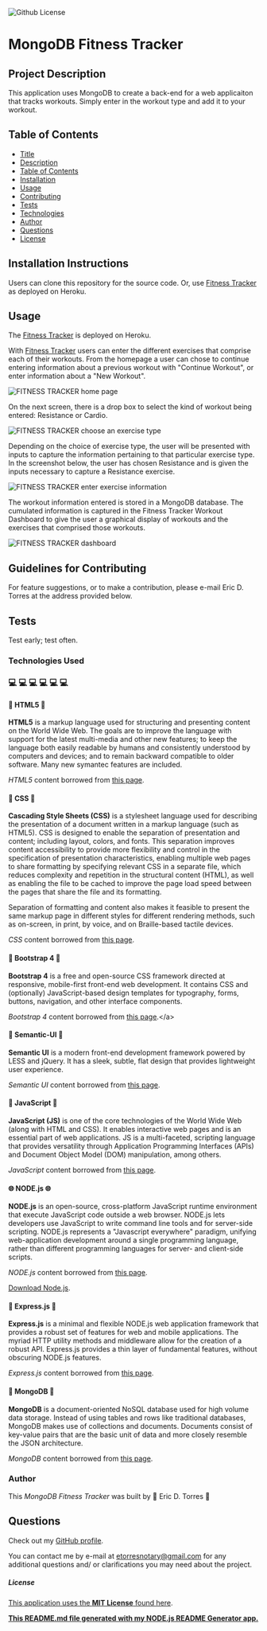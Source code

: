 ![Github License](https://img.shields.io/badge/License-MIT-brightgreen)

# MongoDB Fitness Tracker

## Project Description

This application uses MongoDB to create a back-end for a web applicaiton that tracks workouts. Simply enter in the workout type and add it to your workout.

## Table of Contents

- [Title](#project-title)
- [Description](#project-description)
- [Table of Contents](#table-of-contents)
- [Installation](#installation-instructions)
- [Usage](#usage)
- [Contributing](#guidelines-for-contributing)
- [Tests](#tests)
- [Technologies](#technologies-used)
- [Author](#author)
- [Questions](#questions)
- [License](#license)

## Installation Instructions

Users can clone this repository for the source code. Or, use [Fitness Tracker](https://boiling-ridge-17711.herokuapp.com/) as deployed on Heroku.

## Usage

The [Fitness Tracker](https://boiling-ridge-17711.herokuapp.com/) is deployed on Heroku.

With [Fitness Tracker](https://boiling-ridge-17711.herokuapp.com/) users can enter the different exercises that comprise each of their workouts. From the homepage a user can chose to continue entering information about a previous workout with "Continue Workout", or enter information about a "New Workout".

![FITNESS TRACKER home page](./public/assets/img/screenshots/fitness-tracker-home.png)

On the next screen, there is a drop box to select the kind of workout being entered: Resistance or Cardio.

![FITNESS TRACKER choose an exercise type](./public/assets/img/screenshots/fitness-tracker-exercise-type.png)

Depending on the choice of exercise type, the user will be presented with inputs to capture the information pertaining to that particular exercise type. In the screenshot below, the user has chosen Resistance and is given the inputs necessary to capture a Resistance exercise.

![FITNESS TRACKER enter exercise information](./public/assets/img/screenshots/fitness-tracker-exercise-resistance.png)

The workout information entered is stored in a MongoDB database. The cumulated information is captured in the Fitness Tracker Workout Dashboard to give the user a graphical display of workouts and the exercises that comprised those workouts.

![FITNESS TRACKER dashboard](./public/assets/img/screenshots/fitness-tracker-exercise-dashboard.png)

## Guidelines for Contributing

For feature suggestions, or to make a contribution, please e-mail Eric D. Torres at the address provided below.

## Tests

Test early; test often.

### Technologies Used

### :computer: :computer: :computer: :computer: :computer: :computer:

#### :memo: HTML5 :memo:

**HTML5** is a markup language used for structuring and presenting content on the World Wide Web. The goals are to improve the language with support for the latest multi-media and other new features; to keep the language both easily readable by humans and consistently understood by computers and devices; and to remain backward compatible to older software. Many new symantec features are included.

_HTML5_ content borrowed from <a target="_blank" rel="noopener noreferrer">[this page](https://en.wikipedia.org/wiki/HTML5).</a>

#### :art: CSS :art:

**Cascading Style Sheets (CSS)** is a stylesheet language used for describing the presentation of a document written in a markup language (such as HTML5). CSS is designed to enable the separation of presentation and content; including layout, colors, and fonts. This separation improves content accessibility to provide more flexibility and control in the specification of presentation characteristics, enabling multiple web pages to share formatting by specifying relevant CSS in a separate file, which reduces complexity and repetition in the structural content (HTML), as well as enabling the file to be cached to improve the page load speed between the pages that share the file and its formatting.

Separation of formatting and content also makes it feasible to present the same markup page in different styles for different rendering methods, such as on-screen, in print, by voice, and on Braille-based tactile devices.

_CSS_ content borrowed from <a target="_blank" rel="noopener noreferrer">[this page](https://en.wikipedia.org/wiki/Cascading_Style_Sheets).</a>

#### :shoe: Bootstrap 4 :shoe:

**Bootstrap 4** is a free and open-source CSS framework directed at responsive, mobile-first front-end web development. It contains CSS and (optionally) JavaScript-based design templates for typography, forms, buttons, navigation, and other interface components.

_Bootstrap 4_ content borrowed from <a target="_blank" rel="noopener noreferrer">[this page](https://en.wikipedia.org/wiki/Bootstrap\_(front-end_framework)).</a>

#### :notebook: Semantic-UI :notebook:

**Semantic UI** is a modern front-end development framework powered by LESS and jQuery. It has a sleek, subtle, flat design that provides lightweight user experience.

_Semantic UI_ content borrowed from <a target="_blank" rel="noopener noreferrer">[this page](https://www.sitepoint.com/introducing-semantic-ui-component-library/#:~:text=Semantic%20UI%20is%20a%20modern,a%20language%20for%20sharing%20UI%E2%80%9D).</a>

#### :sparkler: JavaScript :sparkler:

**JavaScript (JS)** is one of the core technologies of the World Wide Web (along with HTML and CSS). It enables interactive web pages and is an essential part of web applications. JS is a multi-faceted, scripting language that provides versatility through Application Programming Interfaces (APIs) and Document Object Model (DOM) manipulation, among others.

_JavaScript_ content borrowed from <a target="_blank" rel="noopener noreferrer">[this page](https://en.wikipedia.org/wiki/JavaScript).</a>

#### :globe_with_meridians: NODE.js :globe_with_meridians:

**NODE.js** is an open-source, cross-platform JavaScript runtime environment that execute JavaScript code outside a web browser. NODE.js lets developers use JavaScript to write command line tools and for server-side scripting. NODE.js represents a "Javascript everywhere" paradigm, unifying web-application development around a single programming language, rather than different programming languages for server- and client-side scripts.

_NODE.js_ content borrowed from <a target="_blank" rel="noopener noreferrer">[this page](https://en.wikipedia.org/wiki/Node.js).</a>

[Download Node.js](https://nodejs.org/en/).

#### :satellite: Express.js :satellite:

**Express.js** is a minimal and flexible NODE.js web application framework that provides a robust set of features for web and mobile applications. The myriad HTTP utility methods and middleware allow for the creation of a robust API. Express.js provides a thin layer of fundamental features, without obscuring NODE.js features.

_Express.js_ content borrowed from <a target="_blank" rel="noopener noreferrer">[this page](https://expressjs.com/).</a>

#### :japanese_ogre: MongoDB :japanese_ogre:

**MongoDB** is a document-oriented NoSQL database used for high volume data storage. Instead of using tables and rows like traditional databases, MongoDB makes use of collections and documents. Documents consist of key-value pairs that are the basic unit of data and more closely resemble the JSON architecture.

_MongoDB_ content borrowed from <a target="_blank" rel="noopener noreferrer">[this page](https://www.guru99.com/what-is-mongodb.html#:~:text=MongoDB%20is%20a%20document%2Doriented,use%20of%20collections%20and%20documents.&text=Collections%20contain%20sets%20of%20documents,equivalent%20of%20relational%20database%20tables).</a>

### Author

This _MongoDB Fitness Tracker_ was built by :green_heart: Eric D. Torres :green_heart:

## Questions

Check out my [GitHub profile](https://github.com/etorres-revature).

You can contact me by e-mail at etorresnotary@gmail.com for any additional questions and/ or clarifications you may need about the project.

##### License

[This application uses the **MIT License** found here](./LICENSE).

**[This README.md file generated with my NODE.js README Generator app.](https://github.com/etorres-revature/NODEjs_README.md_Generator)**
